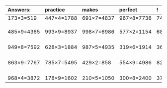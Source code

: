 | Answers: | practice | makes | perfect | ! |
| :--- | :--- | :--- | :--- | :--- |
| 173×3=519 | 447×4=1788 | 691×7=4837 | 967×8=7736 | 747×5=3735 | 
|   |   |   |   |   | 
|   |   |   |   |   | 
|   |   |   |   |   | 
| 485×9=4365 | 993×9=8937 | 998×7=6986 | 577×2=1154 | 689×2=1378 | 
|   |   |   |   |   | 
|   |   |   |   |   | 
|   |   |   |   |   | 
|   |   |   |   |   | 
| 949×8=7592 | 628×3=1884 | 987×5=4935 | 319×6=1914 | 369×4=1476 | 
|   |   |   |   |   | 
|   |   |   |   |   | 
|   |   |   |   |   | 
|   |   |   |   |   | 
| 863×9=7767 | 785×7=5495 | 429×2=858 | 554×9=4986 | 824×3=2472 | 
|   |   |   |   |   | 
|   |   |   |   |   | 
|   |   |   |   |   | 
|   |   |   |   |   | 
| 968×4=3872 | 178×9=1602 | 210×5=1050 | 300×8=2400 | 377×6=2262 | 
